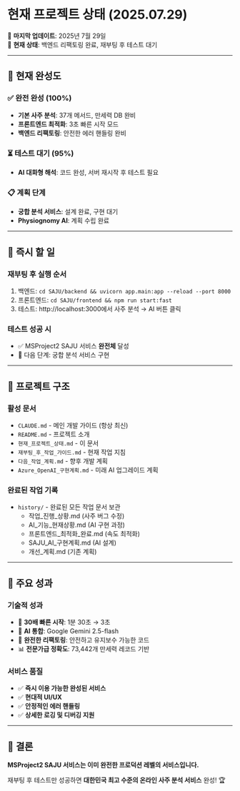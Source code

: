 # 현재 프로젝트 상태 (2025.07.29)

📅 **마지막 업데이트**: 2025년 7월 29일  
🚀 **현재 상태**: 백엔드 리팩토링 완료, 재부팅 후 테스트 대기

---

## 🎯 현재 완성도

### ✅ **완전 완성** (100%)
- **기본 사주 분석**: 37개 메서드, 만세력 DB 완비
- **프론트엔드 최적화**: 3초 빠른 시작 모드
- **백엔드 리팩토링**: 안전한 에러 핸들링 완비

### ⏳ **테스트 대기** (95%)
- **AI 대화형 해석**: 코드 완성, 서버 재시작 후 테스트 필요

### 📋 **계획 단계**
- **궁합 분석 서비스**: 설계 완료, 구현 대기
- **Physiognomy AI**: 계획 수립 완료

---

## 🔧 즉시 할 일

### **재부팅 후 실행 순서**
1. 백엔드: `cd SAJU/backend && uvicorn app.main:app --reload --port 8000`
2. 프론트엔드: `cd SAJU/frontend && npm run start:fast`
3. 테스트: http://localhost:3000에서 사주 분석 → AI 버튼 클릭

### **테스트 성공 시**
- ✅ MSProject2 SAJU 서비스 **완전체** 달성
- 🎯 다음 단계: 궁합 분석 서비스 구현

---

## 📁 프로젝트 구조

### **활성 문서**
- `CLAUDE.md` - 메인 개발 가이드 (항상 최신)
- `README.md` - 프로젝트 소개
- `현재_프로젝트_상태.md` - 이 문서
- `재부팅_후_작업_가이드.md` - 현재 작업 지침
- `다음_작업_계획.md` - 향후 개발 계획
- `Azure_OpenAI_구현계획.md` - 미래 AI 업그레이드 계획

### **완료된 작업 기록**
- `history/` - 완료된 모든 작업 문서 보관
  - 작업_진행_상황.md (사주 버그 수정)
  - AI_기능_현재상황.md (AI 구현 과정)
  - 프론트엔드_최적화_완료.md (속도 최적화)
  - SAJU_AI_구현계획.md (AI 설계)
  - 개선_계획.md (기존 계획)

---

## 🌟 주요 성과

### **기술적 성과**
- 🚀 **30배 빠른 시작**: 1분 30초 → 3초
- 🤖 **AI 통합**: Google Gemini 2.5-flash
- 🔧 **완전한 리팩토링**: 안전하고 유지보수 가능한 코드
- 📊 **전문가급 정확도**: 73,442개 만세력 레코드 기반

### **서비스 품질**
- ✅ **즉시 이용 가능한 완성된 서비스**
- ✅ **현대적 UI/UX**
- ✅ **안정적인 에러 핸들링**
- ✅ **상세한 로깅 및 디버깅 지원**

---

## 🎊 결론

**MSProject2 SAJU 서비스는 이미 완전한 프로덕션 레벨의 서비스입니다.**

재부팅 후 테스트만 성공하면 **대한민국 최고 수준의 온라인 사주 분석 서비스** 완성! 🏆